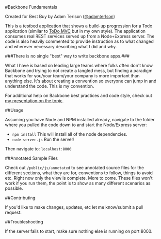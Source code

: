 #Backbone Fundamentals

Created for Best Buy by Adam Terlson ([@adamterlson](http://twitter.com/adamterlson))

This is a testbed application that shows a build-up progression for a Todo application (similar to [ToDo MVC](http://backbonejs.org/examples/todos/) but in my own style).  The application consumes real REST services served up from a Node+Express server.  The code is also heavily commented to provide instruction as to what changed and wherever necessary describing what I did and why.

###There is no single "best" way to write backbone apps.###

What I have is based on leading large teams where folks often don't know Backbone and trying to not create a tangled mess, but finding a paradigm that works for you/your team/your company is more important than anything else.  It's about creating a convention so everyone can jump in and understand the code.  This is my convention.

For additional help on Backbone best practices and code style, check out [my presentation on the topic](http://rvl.io/adamterlson).

##Usage

Assuming you have Node and NPM installed already, navigate to the folder where you pulled the code down to and start the Node/Express server:

- `npm install`  This will install all of the node dependencies.
- `node server.js`  Run the server!

Then navigate to: `localhost:8000`

##Annotated Sample Files

Check out `/public/js/annotated` to see annotated source files for the different sections, what they are for, conventions to follow, things to avoid etc.  Right now only the view is complete.  More to come.  These files won't work if you run them, the point is to show as many different scenarios as possible.

##Contributing

If you'd like to make changes, updates, etc let me know/submit a pull request.

##Troubleshooting

If the server fails to start, make sure nothing else is running on port 8000.
